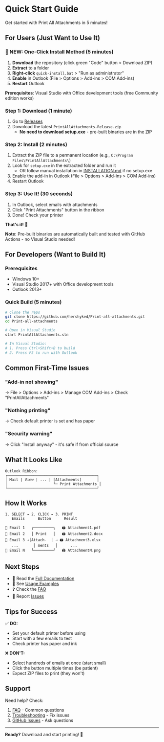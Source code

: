# Quick Start Guide

Get started with Print All Attachments in 5 minutes!

## For Users (Just Want to Use It)

### 🚀 NEW: One-Click Install Method (5 minutes)

1. **Download** the repository (click green "Code" button > Download ZIP)
2. **Extract** to a folder
3. **Right-click** `quick-install.bat` > "Run as administrator"
4. **Enable** in Outlook (File > Options > Add-ins > COM Add-ins)
5. **Restart** Outlook

**Prerequisites**: Visual Studio with Office development tools (free Community edition works)

### Step 1: Download (1 minute)
1. Go to [Releases](https://github.com/hershyked/Print-all-attachments/releases)
2. Download the latest `PrintAllAttachments-Release.zip`
   - **No need to download setup.exe** - pre-built binaries are in the ZIP

### Step 2: Install (2 minutes)
1. Extract the ZIP file to a permanent location (e.g., `C:\Program Files\PrintAllAttachments\`)
2. Look for `setup.exe` in the extracted folder and run it
   - OR follow manual installation in [INSTALLATION.md](INSTALLATION.md) if no setup.exe
3. Enable the add-in in Outlook (File > Options > Add-ins > COM Add-ins)
4. Restart Outlook

### Step 3: Use It! (30 seconds)
1. In Outlook, select emails with attachments
2. Click "Print Attachments" button in the ribbon
3. Done! Check your printer

**That's it!** 🎉

**Note:** Pre-built binaries are automatically built and tested with GitHub Actions - no Visual Studio needed!

## For Developers (Want to Build It)

### Prerequisites
- Windows 10+
- Visual Studio 2017+ with Office development tools
- Outlook 2013+

### Quick Build (5 minutes)

```bash
# Clone the repo
git clone https://github.com/hershyked/Print-all-attachments.git
cd Print-all-attachments

# Open in Visual Studio
start PrintAllAttachments.sln

# In Visual Studio:
# 1. Press Ctrl+Shift+B to build
# 2. Press F5 to run with Outlook
```

## Common First-Time Issues

### "Add-in not showing"
→ File > Options > Add-ins > Manage COM Add-ins > Check "PrintAllAttachments"

### "Nothing printing"
→ Check default printer is set and has paper

### "Security warning"
→ Click "Install anyway" - it's safe if from official source

## What It Looks Like

```
Outlook Ribbon:
┌─────────────────────────────────────────┐
│ Mail | View | ... | [Attachments]       │
│                     └─ Print Attachments │
└─────────────────────────────────────────┘
```

## How It Works

```
1. SELECT → 2. CLICK → 3. PRINT
   Emails      Button      Result
   
📧 Email 1   ┌─────────┐   🖨️ Attachment1.pdf
📧 Email 2   │ Print   │   🖨️ Attachment2.docx
📧 Email 3 →│Attach-  │ → 🖨️ Attachment3.xlsx
   ...       │ ments   │      ...
📧 Email N   └─────────┘   🖨️ AttachmentN.png
```

## Next Steps

- 📖 Read the [Full Documentation](README.md)
- 🎯 See [Usage Examples](USAGE.md)
- ❓ Check the [FAQ](FAQ.md)
- 🐛 Report [Issues](https://github.com/hershyked/Print-all-attachments/issues)

## Tips for Success

✅ **DO:**
- Set your default printer before using
- Start with a few emails to test
- Check printer has paper and ink

❌ **DON'T:**
- Select hundreds of emails at once (start small)
- Click the button multiple times (be patient)
- Expect ZIP files to print (they won't)

## Support

Need help? Check:
1. [FAQ](FAQ.md) - Common questions
2. [Troubleshooting](INSTALLATION.md#troubleshooting-installation) - Fix issues
3. [GitHub Issues](https://github.com/hershyked/Print-all-attachments/issues) - Ask questions

---

**Ready?** Download and start printing! 🚀
